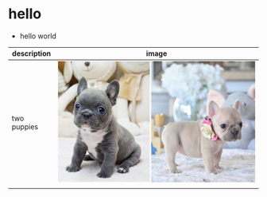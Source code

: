 # hello
- hello world


| description | image                                           |
| ----------- | ----------------------------------------------- |
| two puppies | ![2023-09-24_001905.jpg](2023-09-24_001905.jpg) |
|             |                                                 |
